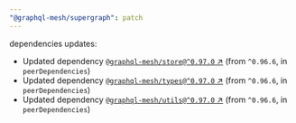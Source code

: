 ```yaml
---
"@graphql-mesh/supergraph": patch
---
```

dependencies updates:
  - Updated dependency [`@graphql-mesh/store@^0.97.0` ↗︎](https://www.npmjs.com/package/@graphql-mesh/store/v/0.97.0) (from `^0.96.6`, in `peerDependencies`)
  - Updated dependency [`@graphql-mesh/types@^0.97.0` ↗︎](https://www.npmjs.com/package/@graphql-mesh/types/v/0.97.0) (from `^0.96.6`, in `peerDependencies`)
  - Updated dependency [`@graphql-mesh/utils@^0.97.0` ↗︎](https://www.npmjs.com/package/@graphql-mesh/utils/v/0.97.0) (from `^0.96.6`, in `peerDependencies`)
